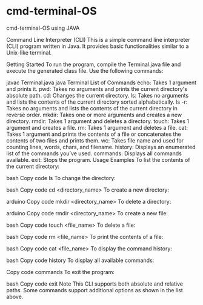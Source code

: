 # cmd-terminal-OS
cmd-terminal-OS using JAVA

Command Line Interpreter (CLI)
This is a simple command line interpreter (CLI) program written in Java. It provides basic functionalities similar to a Unix-like terminal.

Getting Started
To run the program, compile the Terminal.java file and execute the generated class file. Use the following commands:

javac Terminal.java
java Terminal
List of Commands
echo: Takes 1 argument and prints it.
pwd: Takes no arguments and prints the current directory's absolute path.
cd: Changes the current directory.
ls: Takes no arguments and lists the contents of the current directory sorted alphabetically.
ls -r: Takes no arguments and lists the contents of the current directory in reverse order.
mkdir: Takes one or more arguments and creates a new directory.
rmdir: Takes 1 argument and deletes a directory.
touch: Takes 1 argument and creates a file.
rm: Takes 1 argument and deletes a file.
cat: Takes 1 argument and prints the contents of a file or concatenates the contents of two files and prints them.
wc: Takes file name and used for counting lines, words, chars, and filename.
history: Displays an enumerated list of the commands you’ve used.
commands: Displays all commands available.
exit: Stops the program.
Usage Examples
To list the contents of the current directory:

bash
Copy code
ls
To change the directory:

bash
Copy code
cd <directory_name>
To create a new directory:

arduino
Copy code
mkdir <directory_name>
To delete a directory:

arduino
Copy code
rmdir <directory_name>
To create a new file:

bash
Copy code
touch <file_name>
To delete a file:

bash
Copy code
rm <file_name>
To print the contents of a file:

bash
Copy code
cat <file_name>
To display the command history:

bash
Copy code
history
To display all available commands:

Copy code
commands
To exit the program:

bash
Copy code
exit
Note
This CLI supports both absolute and relative paths.
Some commands support additional options as shown in the list above.
